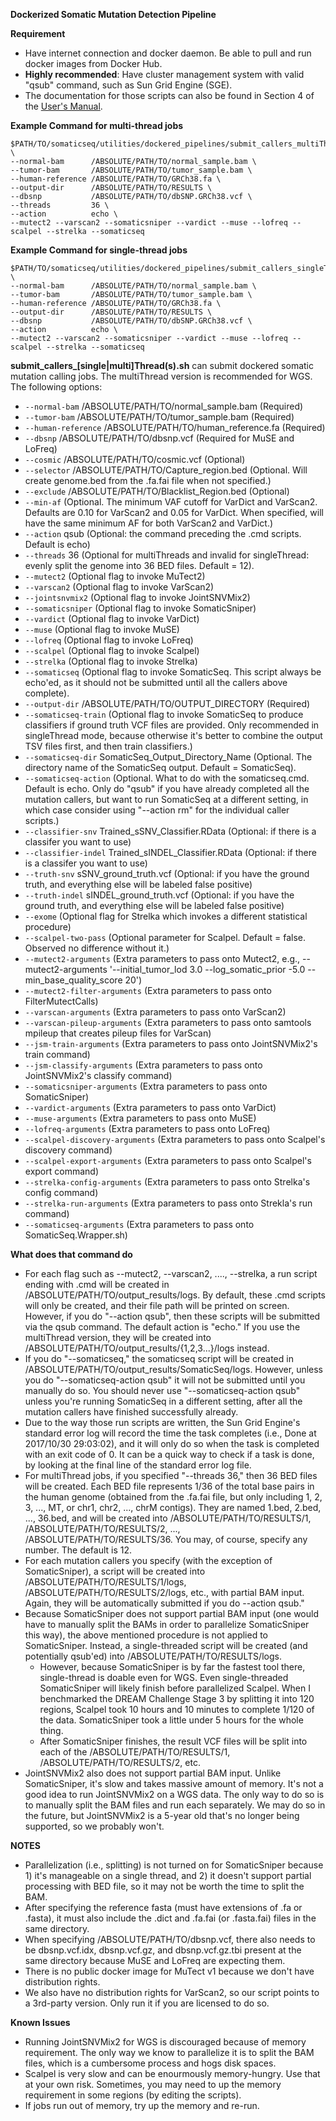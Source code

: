 <b>Dockerized Somatic Mutation Detection Pipeline</b>

**Requirement**
* Have internet connection and docker daemon. Be able to pull and run docker images from Docker Hub.
* **Highly recommended**: Have cluster management system with valid "qsub" command, such as Sun Grid Engine (SGE).
* The documentation for those scripts can also be found in Section 4 of the [User's Manual](../../docs/Manual.pdf "Documentation").

**Example Command for multi-thread jobs**
```
$PATH/TO/somaticseq/utilities/dockered_pipelines/submit_callers_multiThreads.sh \
--normal-bam      /ABSOLUTE/PATH/TO/normal_sample.bam \
--tumor-bam       /ABSOLUTE/PATH/TO/tumor_sample.bam \
--human-reference /ABSOLUTE/PATH/TO/GRCh38.fa \
--output-dir      /ABSOLUTE/PATH/TO/RESULTS \
--dbsnp           /ABSOLUTE/PATH/TO/dbSNP.GRCh38.vcf \
--threads         36 \
--action          echo \
--mutect2 --varscan2 --somaticsniper --vardict --muse --lofreq --scalpel --strelka --somaticseq
```

**Example Command for single-thread jobs**
```
$PATH/TO/somaticseq/utilities/dockered_pipelines/submit_callers_singleThread.sh \
--normal-bam      /ABSOLUTE/PATH/TO/normal_sample.bam \
--tumor-bam       /ABSOLUTE/PATH/TO/tumor_sample.bam \
--human-reference /ABSOLUTE/PATH/TO/GRCh38.fa \
--output-dir      /ABSOLUTE/PATH/TO/RESULTS \
--dbsnp           /ABSOLUTE/PATH/TO/dbSNP.GRCh38.vcf \
--action          echo \
--mutect2 --varscan2 --somaticsniper --vardict --muse --lofreq --scalpel --strelka --somaticseq
```

**submit_callers_[single|multi]Thread(s).sh** can submit dockered somatic mutation calling jobs. The multiThread version is recommended for WGS. The following options:
* ```--normal-bam```                  /ABSOLUTE/PATH/TO/normal_sample.bam (Required)
* ```--tumor-bam```                   /ABSOLUTE/PATH/TO/tumor_sample.bam  (Required)
* ```--human-reference```             /ABSOLUTE/PATH/TO/human_reference.fa (Required)
* ```--dbsnp```                       /ABSOLUTE/PATH/TO/dbsnp.vcf (Required for MuSE and LoFreq)
* ```--cosmic```                      /ABSOLUTE/PATH/TO/cosmic.vcf (Optional)
* ```--selector```                    /ABSOLUTE/PATH/TO/Capture_region.bed (Optional. Will create genome.bed from the .fa.fai file when not specified.)
* ```--exclude```                     /ABSOLUTE/PATH/TO/Blacklist_Region.bed (Optional)
* ```--min-af```                      (Optional. The minimum VAF cutoff for VarDict and VarScan2. Defaults are 0.10 for VarScan2 and 0.05 for VarDict. When specified, will have the same minimum AF for both VarScan2 and VarDict.)
* ```--action```                      qsub (Optional: the command preceding the .cmd scripts. Default is echo)
* ```--threads```                     36 (Optional for multiThreads and invalid for singleThread: evenly split the genome into 36 BED files. Default = 12).
* ```--mutect2```                     (Optional flag to invoke MuTect2)
* ```--varscan2```                    (Optional flag to invoke VarScan2)
* ```--jointsnvmix2```                (Optional flag to invoke JointSNVMix2)
* ```--somaticsniper```               (Optional flag to invoke SomaticSniper)
* ```--vardict```                     (Optional flag to invoke VarDict)
* ```--muse```                        (Optional flag to invoke MuSE)
* ```--lofreq```                      (Optional flag to invoke LoFreq)
* ```--scalpel```                     (Optional flag to invoke Scalpel)
* ```--strelka```                     (Optional flag to invoke Strelka)
* ```--somaticseq```                  (Optional flag to invoke SomaticSeq. This script always be echo'ed, as it should not be submitted until all the callers above complete).
* ```--output-dir```                  /ABSOLUTE/PATH/TO/OUTPUT_DIRECTORY (Required)
* ```--somaticseq-train```            (Optional flag to invoke SomaticSeq to produce classifiers if ground truth VCF files are provided. Only recommended in singleThread mode, because otherwise it's better to combine the output TSV files first, and then train classifiers.)
* ```--somaticseq-dir```              SomaticSeq_Output_Directory_Name (Optional. The directory name of the SomaticSeq output. Default = SomaticSeq).
* ```--somaticseq-action```           (Optional. What to do with the somaticseq.cmd. Default is echo. Only do "qsub" if you have already completed all the mutation callers, but want to run SomaticSeq at a different setting, in which case consider using "--action rm" for the individual caller scripts.)
* ```--classifier-snv```              Trained_sSNV_Classifier.RData (Optional: if there is a classifer you want to use)
* ```--classifier-indel```            Trained_sINDEL_Classifier.RData (Optional: if there is a classifer you want to use)
* ```--truth-snv```                   sSNV_ground_truth.vcf (Optional: if you have the ground truth, and everything else will be labeled false positive)
* ```--truth-indel```                 sINDEL_ground_truth.vcf (Optional: if you have the ground truth, and everything else will be labeled false positive)
* ```--exome```                       (Optional flag for Strelka which invokes a different statistical procedure)
* ```--scalpel-two-pass```            (Optional parameter for Scalpel. Default = false. Observed no difference without it.)
* ```--mutect2-arguments```           (Extra parameters to pass onto Mutect2, e.g., --mutect2-arguments '--initial_tumor_lod 3.0 --log_somatic_prior -5.0 --min_base_quality_score 20')
* ```--mutect2-filter-arguments```    (Extra parameters to pass onto FilterMutectCalls)
* ```--varscan-arguments```           (Extra parameters to pass onto VarScan2)
* ```--varscan-pileup-arguments```    (Extra parameters to pass onto samtools mpileup that creates pileup files for VarScan)
* ```--jsm-train-arguments```         (Extra parameters to pass onto JointSNVMix2's train command)
* ```--jsm-classify-arguments```      (Extra parameters to pass onto JointSNVMix2's classify command)
* ```--somaticsniper-arguments```     (Extra parameters to pass onto SomaticSniper)
* ```--vardict-arguments```           (Extra parameters to pass onto VarDict)
* ```--muse-arguments```              (Extra parameters to pass onto MuSE)
* ```--lofreq-arguments```            (Extra parameters to pass onto LoFreq)
* ```--scalpel-discovery-arguments``` (Extra parameters to pass onto Scalpel's discovery command)
* ```--scalpel-export-arguments```    (Extra parameters to pass onto Scalpel's export command)
* ```--strelka-config-arguments```    (Extra parameters to pass onto Strelka's config command)
* ```--strelka-run-arguments```       (Extra parameters to pass onto Strekla's run command)
* ```--somaticseq-arguments```        (Extra parameters to pass onto SomaticSeq.Wrapper.sh)


**What does that command do**

* For each flag such as --mutect2, --varscan2, ...., --strelka, a run script ending with .cmd will be created in /ABSOLUTE/PATH/TO/output_results/logs. By default, these .cmd scripts will only be created, and their file path will be printed on screen. However, if you do "--action qsub", then these scripts will be submitted via the qsub command. The default action is "echo." If you use the multiThread version, they will be created into /ABSOLUTE/PATH/TO/output_results/{1,2,3...}/logs instead. 
* If you do "--somaticseq," the somaticseq script will be created in /ABSOLUTE/PATH/TO/output_results/SomaticSeq/logs. However, unless you do "--somaticseq-action qsub" it will not be submitted until you manually do so. You should never use "--somaticseq-action qsub" unless you're running SomaticSeq in a different setting, after all the mutation callers have finished successfully already. 
* Due to the way those run scripts are written, the Sun Grid Engine's standard error log will record the time the task completes (i.e., Done at 2017/10/30 29:03:02), and it will only do so when the task is completed with an exit code of 0. It can be a quick way to check if a task is done, by looking at the final line of the standard error log file.
* For multiThread jobs, if you specified "--threads 36," then 36 BED files will be created. Each BED file represents 1/36 of the total base pairs in the human genome (obtained from the .fa.fai file, but only including 1, 2, 3, ..., MT, or chr1, chr2, ..., chrM contigs). They are named 1.bed, 2.bed, ..., 36.bed, and will be created into /ABSOLUTE/PATH/TO/RESULTS/1, /ABSOLUTE/PATH/TO/RESULTS/2, ..., /ABSOLUTE/PATH/TO/RESULTS/36. You may, of course, specify any number. The default is 12.
* For each mutation callers you specify (with the exception of SomaticSniper), a script will be created into /ABSOLUTE/PATH/TO/RESULTS/1/logs, /ABSOLUTE/PATH/TO/RESULTS/2/logs, etc., with partial BAM input.  Again, they will be automatically submitted if you do --action qsub."
* Because SomaticSniper does not support partial BAM input (one would have to manually split the BAMs in order to parallelize SomaticSniper this way), the above mentioned procedure is not applied to SomaticSniper. Instead, a single-threaded script will be created (and potentially qsub'ed) into /ABSOLUTE/PATH/TO/RESULTS/logs.
  * However, because SomaticSniper is by far the fastest tool there, single-thread is doable even for WGS. Even single-threaded SomaticSniper will likely finish before parallelized Scalpel. When I benchmarked the DREAM Challenge Stage 3 by splitting it into 120 regions, Scalpel took 10 hours and 10 minutes to complete 1/120 of the data. SomaticSniper took a little under 5 hours for the whole thing. 
  * After SomaticSniper finishes, the result VCF files will be split into each of the /ABSOLUTE/PATH/TO/RESULTS/1, /ABSOLUTE/PATH/TO/RESULTS/2, etc. 
* JointSNVMix2 also does not support partial BAM input. Unlike SomaticSniper, it's slow and takes massive amount of memory. It's not a good idea to run JointSNVMix2 on a WGS data. The only way to do so is to manually split the BAM files and run each separately. We may do so in the future, but JointSNVMix2 is a 5-year old that's no longer being supported, so we probably won't. 


**NOTES**
* Parallelization (i.e., splitting) is not turned on for SomaticSniper because 1) it's manageable on a single thread, and 2) it doesn't support partial processing with BED file, so it may not be worth the time to split the BAM.
* After specifying the reference fasta (must have extensions of .fa or .fasta), it must also include the .dict and .fa.fai (or .fasta.fai) files in the same directory.
* When specifying /ABSOLUTE/PATH/TO/dbsnp.vcf, there also needs to be dbsnp.vcf.idx, dbsnp.vcf.gz, and dbsnp.vcf.gz.tbi present at the same directory because MuSE and LoFreq are expecting them.
* There is no public docker image for MuTect v1 because we don't have distribution rights.
* We also have no distribution rights for VarScan2, so our script points to a 3rd-party version. Only run it if you are licensed to do so. 

**Known Issues**
* Running JointSNVMix2 for WGS is discouraged because of memory requirement. The only way we know to parallelize it is to split the BAM files, which is a cumbersome process and hogs disk spaces.
* Scalpel is very slow and can be enourmously memory-hungry. Use that at your own risk. Sometimes, you may need to up the memory requirement in some regions (by editing the scripts). 
* If jobs run out of memory, try up the memory and re-run.
